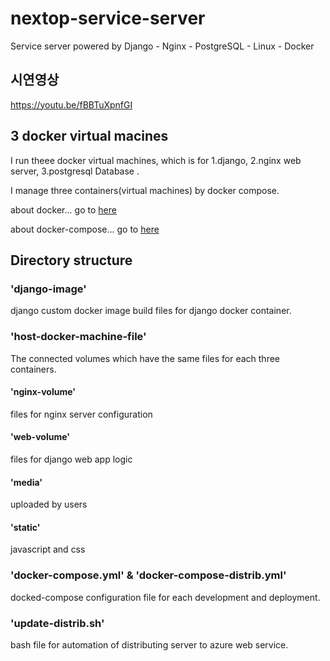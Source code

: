 # nextop-service-server
Service server powered by Django - Nginx - PostgreSQL - Linux - Docker 

## 시연영상

https://youtu.be/fBBTuXpnfGI

## 3 docker virtual macines 

I run theee docker virtual machines, which is for 1.django, 2.nginx web server, 3.postgresql Database . 

I manage three containers(virtual machines) by docker compose. 

about docker... go to [here](https://www.docker.com/)

about docker-compose... go to [here](https://docs.docker.com/compose/)

## Directory structure

### 'django-image'

django custom docker image build files for django docker container. 

### 'host-docker-machine-file'

The connected volumes which have the same files for each three containers. 

#### 'nginx-volume'

files for nginx server configuration

#### 'web-volume'

files for django web app logic 

#### 'media' 

uploaded by users

#### 'static'

javascript and css 

### 'docker-compose.yml' & 'docker-compose-distrib.yml'

docked-compose configuration file for each development and deployment. 

### 'update-distrib.sh' 

bash file for automation of distributing server to azure web service. 
